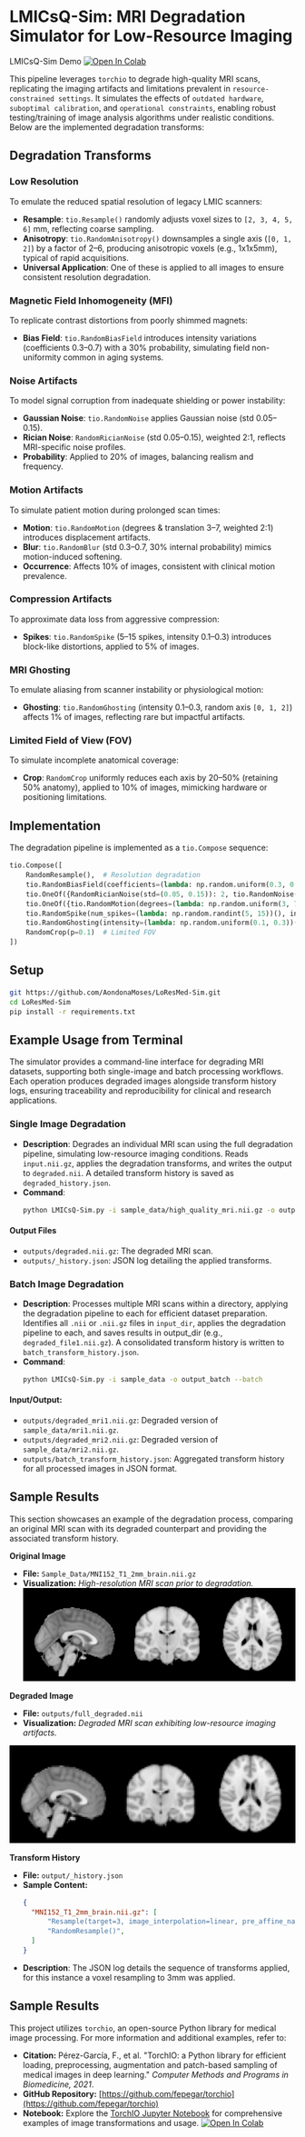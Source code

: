 # LMICsQ-Sim: MRI Degradation Simulator for Low-Resource Imaging
LMICsQ-Sim Demo [![Open In Colab](https://colab.research.google.com/assets/colab-badge.svg)](https://colab.research.google.com/drive/1q49_Y9pMlXLi9y614JV3ilYjXBTr7Rqc?usp=sharing)

This pipeline leverages `torchio` to degrade high-quality MRI scans, replicating the imaging artifacts and limitations prevalent in `resource-constrained settings`. It simulates the effects of `outdated hardware`, `suboptimal calibration`, and `operational constraints`, enabling robust testing/training of image analysis algorithms under realistic conditions. Below are the implemented degradation transforms:

## Degradation Transforms

### Low Resolution
To emulate the reduced spatial resolution of legacy LMIC scanners:
- **Resample**: `tio.Resample()` randomly adjusts voxel sizes to `[2, 3, 4, 5, 6]` mm, reflecting coarse sampling.
- **Anisotropy**: `tio.RandomAnisotropy()` downsamples a single axis (`[0, 1, 2]`) by a factor of 2–6, producing anisotropic voxels (e.g., 1x1x5mm), typical of rapid acquisitions.
- **Universal Application**: One of these is applied to all images to ensure consistent resolution degradation.

### Magnetic Field Inhomogeneity (MFI)
To replicate contrast distortions from poorly shimmed magnets:
- **Bias Field**: `tio.RandomBiasField` introduces intensity variations (coefficients 0.3–0.7) with a 30% probability, simulating field non-uniformity common in aging systems.

### Noise Artifacts
To model signal corruption from inadequate shielding or power instability:
- **Gaussian Noise**: `tio.RandomNoise` applies Gaussian noise (std 0.05–0.15).
- **Rician Noise**: `RandomRicianNoise` (std 0.05–0.15), weighted 2:1, reflects MRI-specific noise profiles.
- **Probability**: Applied to 20% of images, balancing realism and frequency.

### Motion Artifacts
To simulate patient motion during prolonged scan times:
- **Motion**: `tio.RandomMotion` (degrees & translation 3–7, weighted 2:1) introduces displacement artifacts.
- **Blur**: `tio.RandomBlur` (std 0.3–0.7, 30% internal probability) mimics motion-induced softening.
- **Occurrence**: Affects 10% of images, consistent with clinical motion prevalence.

### Compression Artifacts
To approximate data loss from aggressive compression:
- **Spikes**: `tio.RandomSpike` (5–15 spikes, intensity 0.1–0.3) introduces block-like distortions, applied to 5% of images.

### MRI Ghosting
To emulate aliasing from scanner instability or physiological motion:
- **Ghosting**: `tio.RandomGhosting` (intensity 0.1–0.3, random axis `[0, 1, 2]`) affects 1% of images, reflecting rare but impactful artifacts.

### Limited Field of View (FOV)
To simulate incomplete anatomical coverage:
- **Crop**: `RandomCrop` uniformly reduces each axis by 20–50% (retaining 50% anatomy), applied to 10% of images, mimicking hardware or positioning limitations.

## Implementation

The degradation pipeline is implemented as a `tio.Compose` sequence:

```python
tio.Compose([
    RandomResample(),  # Resolution degradation
    tio.RandomBiasField(coefficients=(lambda: np.random.uniform(0.3, 0.7))(), p=0.3),  # MFI
    tio.OneOf({RandomRicianNoise(std=(0.05, 0.15)): 2, tio.RandomNoise(mean=0, std=(lambda: np.random.uniform(0.05, 0.15))()): 1}, p=0.2),  # Noise
    tio.OneOf({tio.RandomMotion(degrees=(lambda: np.random.uniform(3, 7))(), translation=(lambda: np.random.uniform(3, 7))(), num_transforms=2): 2, tio.RandomBlur(std=(lambda: np.random.uniform(0.3, 0.7))(), p=0.3): 1}, p=0.1),  # Motion
    tio.RandomSpike(num_spikes=(lambda: np.random.randint(5, 15))(), intensity=(lambda: np.random.uniform(0.1, 0.3))(), p=0.05),  # Compression
    tio.RandomGhosting(intensity=(lambda: np.random.uniform(0.1, 0.3))(), axes=(lambda: np.random.randint(0, 3))(), p=0.01),  # Ghosting
    RandomCrop(p=0.1)  # Limited FOV
])
```

## Setup
```bash
git https://github.com/AondonaMoses/LoResMed-Sim.git
cd LoResMed-Sim
pip install -r requirements.txt
```


## Example Usage from Terminal

The simulator provides a command-line interface for degrading MRI datasets, supporting both single-image and batch processing workflows. Each operation produces degraded images alongside transform history logs, ensuring traceability and reproducibility for clinical and research applications.

### Single Image Degradation
- **Description**: Degrades an individual MRI scan using the full degradation pipeline, simulating low-resource imaging conditions. Reads `input.nii.gz`, applies the degradation transforms, and writes the output to `degraded.nii`. A detailed transform history is saved as `degraded_history.json`.
- **Command**:
  ```bash
  python LMICsQ-Sim.py -i sample_data/high_quality_mri.nii.gz -o output/degraded.nii --single
  ```

#### Output Files
- `outputs/degraded.nii.gz`: The degraded MRI scan.
- `outputs/_history.json`: JSON log detailing the applied transforms.

### Batch Image Degradation
- **Description**: Processes multiple MRI scans within a directory, applying the degradation pipeline to each for efficient dataset preparation. Identifies all `.nii` or `.nii.gz` files in `input_dir`, applies the degradation pipeline to each, and saves results in output_dir (e.g., `degraded_file1.nii.gz`). A consolidated transform history is written to `batch_transform_history.json`.
- **Command**:
  ```bash
  python LMICsQ-Sim.py -i sample_data -o output_batch --batch  
  ```
#### Input/Output: 
- `outputs/degraded_mri1.nii.gz`: Degraded version of `sample_data/mri1.nii.gz`.
- `outputs/degraded_mri2.nii.gz`: Degraded version of `sample_data/mri2.nii.gz`.
- `outputs/batch_transform_history.json`: Aggregated transform history for all processed images in JSON format.



## Sample Results
This section showcases an example of the degradation process, comparing an original MRI scan with its degraded counterpart and providing the associated transform history.

**Original Image**
- **File:** `Sample_Data/MNI152_T1_2mm_brain.nii.gz`
- **Visualization:** 
_High-resolution MRI scan prior to degradation._   
![Original MRI](https://github.com/ConfidenceRaymond/LMICsQ-Sim/blob/main/Sample_Data/original_img.png)


**Degraded Image**
- **File:** `outputs/full_degraded.nii`
- **Visualization:** 
_Degraded MRI scan exhibiting low-resource imaging artifacts._

![Degraded MRI](https://github.com/ConfidenceRaymond/LMICsQ-Sim/blob/main/Sample_Data/full_degraded.png)


**Transform History**
- **File:** `output/_history.json`
- **Sample Content:** 
  ```json
  {
    "MNI152_T1_2mm_brain.nii.gz": [
        "Resample(target=3, image_interpolation=linear, pre_affine_name=None, scalars_only=False)",
        "RandomResample()",
    ]
  }
  ```
- **Description**: The JSON log details the sequence of transforms applied, for this instance a voxel resampling to 3mm was applied.

## Sample Results
This project utilizes `torchio`, an open-source Python library for medical image processing. For more information and additional examples, refer to:
- **Citation:** Pérez-García, F., et al. "TorchIO: a Python library for efficient loading, preprocessing, augmentation and patch-based sampling of medical images in deep learning." _Computer Methods and Programs in Biomedicine, 2021_.
- **GitHub Repository:** [https://github.com/fepegar/torchio](https://github.com/fepegar/torchio)
- **Notebook:** Explore the [TorchIO Jupyter Notebook](https://github.com/TorchIO-project/torchio/blob/main/tutorials/README.md) for comprehensive examples of image transformations and usage. [![Open In Colab](https://colab.research.google.com/assets/colab-badge.svg)](https://colab.research.google.com/github/TorchIO-project/torchio-notebooks/blob/main/notebooks/Data_preprocessing_and_augmentation_using_TorchIO_a_tutorial.ipynb)





